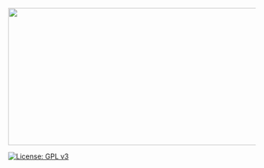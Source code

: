 <p align="center"> <img width="900" height="280" src="http://i66.tinypic.com/1606kr8.png"> </p>


[![License: GPL v3](https://img.shields.io/badge/License-GPL%20v3-blue.svg)](https://www.gnu.org/licenses/gpl-3.0)

